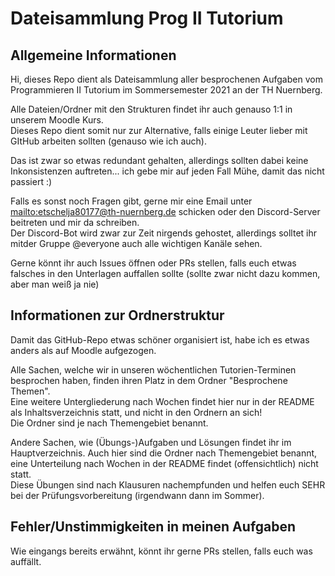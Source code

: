 # Dateisammlung Prog II Tutorium

## Allgemeine Informationen

Hi, dieses Repo dient als Dateisammlung aller besprochenen Aufgaben vom Programmieren II Tutorium im Sommersemester 2021 an der TH Nuernberg.

Alle Dateien/Ordner mit den Strukturen findet ihr auch genauso 1:1 in unserem Moodle Kurs.  
Dieses Repo dient somit nur zur Alternative, falls einige Leuter lieber mit GItHub arbeiten sollten (genauso wie ich auch).

Das ist zwar so etwas redundant gehalten, allerdings sollten dabei keine Inkonsistenzen auftreten... ich gebe mir auf jeden Fall Mühe, damit das nicht passiert :)

Falls es sonst noch Fragen gibt, gerne mir eine Email unter [mailto:etschelja80177@th-nuernberg.de](mailto:etschelja80177@th-nuernberg) schicken oder den Discord-Server beitreten und mir da schreiben.  
Der Discord-Bot wird zwar zur Zeit nirgends gehostet, allerdings solltet ihr mitder Gruppe @everyone auch alle wichtigen Kanäle sehen.

Gerne könnt ihr auch Issues öffnen oder PRs stellen, falls euch etwas falsches in den Unterlagen auffallen sollte (sollte zwar nicht dazu kommen, aber man weiß ja nie)

## Informationen zur Ordnerstruktur

Damit das GitHub-Repo etwas schöner organisiert ist, habe ich es etwas anders als auf Moodle aufgezogen.

Alle Sachen, welche wir in unseren wöchentlichen Tutorien-Terminen besprochen haben, finden ihren Platz in dem Ordner "Besprochene Themen".  
Eine weitere Untergliederung nach Wochen findet hier nur in der README als Inhaltsverzeichnis statt, und nicht in den Ordnern an sich!  
Die Ordner sind je nach Themengebiet benannt.

Andere Sachen, wie (Übungs-)Aufgaben und Lösungen findet ihr im Hauptverzeichnis. Auch hier sind die Ordner nach Themengebiet benannt, eine Unterteilung nach Wochen in der README findet (offensichtlich) nicht statt.  
Diese Übungen sind nach Klausuren nachempfunden und helfen euch SEHR bei der Prüfungsvorbereitung (irgendwann dann im Sommer).

## Fehler/Unstimmigkeiten in meinen Aufgaben

Wie eingangs bereits erwähnt, könnt ihr gerne PRs stellen, falls euch was auffällt. 
